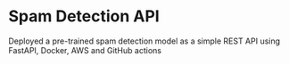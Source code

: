 <h1>Spam Detection API</h1>
<p>Deployed a pre-trained spam detection model as a simple REST API using FastAPI, Docker, AWS and GitHub actions</p>
